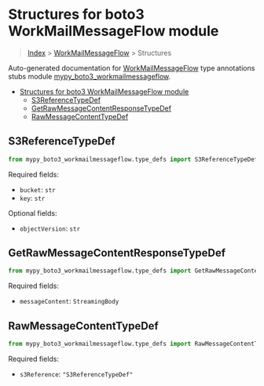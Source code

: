 # Structures for boto3 WorkMailMessageFlow module

> [Index](../index.md) > [WorkMailMessageFlow](./index.md) > Structures

Auto-generated documentation for [WorkMailMessageFlow](https://boto3.amazonaws.com/v1/documentation/api/latest/reference/services/workmailmessageflow.html#WorkMailMessageFlow)
type annotations stubs module [mypy_boto3_workmailmessageflow](https://pypi.org/project/mypy-boto3-workmailmessageflow/).

- [Structures for boto3 WorkMailMessageFlow module](#structures-for-boto3-workmailmessageflow-module)
  - [S3ReferenceTypeDef](#s3referencetypedef)
  - [GetRawMessageContentResponseTypeDef](#getrawmessagecontentresponsetypedef)
  - [RawMessageContentTypeDef](#rawmessagecontenttypedef)

## S3ReferenceTypeDef

```python
from mypy_boto3_workmailmessageflow.type_defs import S3ReferenceTypeDef
```


Required fields:
- `bucket`: `str`
- `key`: `str`



Optional fields:
- `objectVersion`: `str`


## GetRawMessageContentResponseTypeDef

```python
from mypy_boto3_workmailmessageflow.type_defs import GetRawMessageContentResponseTypeDef
```


Required fields:
- `messageContent`: `StreamingBody`




## RawMessageContentTypeDef

```python
from mypy_boto3_workmailmessageflow.type_defs import RawMessageContentTypeDef
```


Required fields:
- `s3Reference`: `"S3ReferenceTypeDef"`



